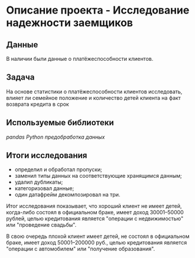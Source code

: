 # Описание проекта - Исследование надежности заемщиков


## Данные

В наличии были данные о платёжеспособности клиентов.

## Задача

На основе статистики о платёжеспособности клиентов исследовать, влияет ли семейное положение и количество детей клиента на факт возврата кредита в срок 

## Используемые библиотеки
*pandas*
*Python*
*предобработка данных*

## Итоги исследования
- определил и обработал пропуски;
- заменил типы данных на соответствующие хранящимся данным;
- удалил дубликаты;
- категоризовал данные;
- один датафрейм декомпозировал на три.

Итог исследования показывает, что хороший клиент не имеет детей, когда-либо состоял в официальном браке, имеет доход 30001–50000 рублей, целью кредитования является "операции с недвижимостью" или "проведение свадьбы".

В свою очередь плохой клиент имеет детей, не состоял в официальном браке, имеет доход 50001–200000 руб., целью кредитования является "операции с автомобилем" или "получение образования".
